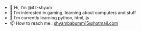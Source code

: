 - 👋 Hi, I’m @itz-shyam
- 👀 I’m interested in gaming, learning about computers and stuff
- 🌱 I’m currently learning python, html, js
- 📫 How to reach me : shyambabumm15@hotmail.com

<!---
itz-shyam/itz-shyam is a ✨ special ✨ repository because its `README.md` (this file) appears on your GitHub profile.
You can click the Preview link to take a look at your changes.
--->
